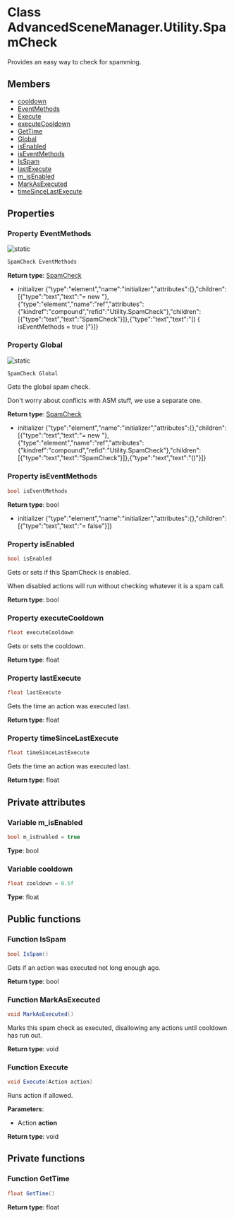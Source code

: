 <a id="Utility.SpamCheck"></a>
# Class AdvancedSceneManager.Utility.SpamCheck






Provides an easy way to check for spamming.



## Members

* [cooldown](Utility.SpamCheck.md#Utility.SpamCheck_1aca09286cd8b3d4183f0d74bad38fff6e)
* [EventMethods](Utility.SpamCheck.md#Utility.SpamCheck_1a3e33c8624cbecdcfe2b071ff962cd691)
* [Execute](Utility.SpamCheck.md#Utility.SpamCheck_1a0ef62679d0946fc236d66701080b4fc3)
* [executeCooldown](Utility.SpamCheck.md#Utility.SpamCheck_1ad2b5189804ea7d8feecdac22f864744e)
* [GetTime](Utility.SpamCheck.md#Utility.SpamCheck_1a8a5888c845f10608a75d9bfd5009089e)
* [Global](Utility.SpamCheck.md#Utility.SpamCheck_1ab7b567788d2556e143471c266b0dc6d9)
* [isEnabled](Utility.SpamCheck.md#Utility.SpamCheck_1aaa521633aa149ccf8d2eab52b4a2abe0)
* [isEventMethods](Utility.SpamCheck.md#Utility.SpamCheck_1aa24bfd5bac6149541515299043d3dbe1)
* [IsSpam](Utility.SpamCheck.md#Utility.SpamCheck_1ab6ea5b615b956d0306a12f6ab21fb008)
* [lastExecute](Utility.SpamCheck.md#Utility.SpamCheck_1aaa85f7d0e3844bf18f9d7776a5a2687d)
* [m\_isEnabled](Utility.SpamCheck.md#Utility.SpamCheck_1a3ff8a89e25f9c379763d8d92f2cbc6c1)
* [MarkAsExecuted](Utility.SpamCheck.md#Utility.SpamCheck_1aebbc44bf21fc978697e15a22b738c67c)
* [timeSinceLastExecute](Utility.SpamCheck.md#Utility.SpamCheck_1abd23ae6494706fc30babae556be89807)

## Properties

<a id="Utility.SpamCheck_1a3e33c8624cbecdcfe2b071ff962cd691"></a>
### Property EventMethods


![][static]



```csharp
SpamCheck EventMethods
```







**Return type**: [SpamCheck](Utility.SpamCheck.md#Utility.SpamCheck)




* initializer {"type":"element","name":"initializer","attributes":{},"children":[{"type":"text","text":"= new "},{"type":"element","name":"ref","attributes":{"kindref":"compound","refid":"Utility.SpamCheck"},"children":[{"type":"text","text":"SpamCheck"}]},{"type":"text","text":"() { isEventMethods = true }"}]}

<a id="Utility.SpamCheck_1ab7b567788d2556e143471c266b0dc6d9"></a>
### Property Global


![][static]



```csharp
SpamCheck Global
```

Gets the global spam check.

Don't worry about conflicts with ASM stuff, we use a separate one.



**Return type**: [SpamCheck](Utility.SpamCheck.md#Utility.SpamCheck)




* initializer {"type":"element","name":"initializer","attributes":{},"children":[{"type":"text","text":"= new "},{"type":"element","name":"ref","attributes":{"kindref":"compound","refid":"Utility.SpamCheck"},"children":[{"type":"text","text":"SpamCheck"}]},{"type":"text","text":"()"}]}

<a id="Utility.SpamCheck_1aa24bfd5bac6149541515299043d3dbe1"></a>
### Property isEventMethods





```csharp
bool isEventMethods
```







**Return type**: bool




* initializer {"type":"element","name":"initializer","attributes":{},"children":[{"type":"text","text":"= false"}]}

<a id="Utility.SpamCheck_1aaa521633aa149ccf8d2eab52b4a2abe0"></a>
### Property isEnabled





```csharp
bool isEnabled
```

Gets or sets if this SpamCheck is enabled.

When disabled actions will run without checking whatever it is a spam call.



**Return type**: bool





<a id="Utility.SpamCheck_1ad2b5189804ea7d8feecdac22f864744e"></a>
### Property executeCooldown





```csharp
float executeCooldown
```

Gets or sets the cooldown.





**Return type**: float





<a id="Utility.SpamCheck_1aaa85f7d0e3844bf18f9d7776a5a2687d"></a>
### Property lastExecute





```csharp
float lastExecute
```

Gets the time an action was executed last.





**Return type**: float





<a id="Utility.SpamCheck_1abd23ae6494706fc30babae556be89807"></a>
### Property timeSinceLastExecute





```csharp
float timeSinceLastExecute
```

Gets the time an action was executed last.





**Return type**: float





## Private attributes

<a id="Utility.SpamCheck_1a3ff8a89e25f9c379763d8d92f2cbc6c1"></a>
### Variable m\_isEnabled





```csharp
bool m_isEnabled = true
```







**Type**: bool





<a id="Utility.SpamCheck_1aca09286cd8b3d4183f0d74bad38fff6e"></a>
### Variable cooldown





```csharp
float cooldown = 0.5f
```







**Type**: float





## Public functions

<a id="Utility.SpamCheck_1ab6ea5b615b956d0306a12f6ab21fb008"></a>
### Function IsSpam



```csharp
bool IsSpam()
```

Gets if an action was executed not long enough ago.





**Return type**: bool





<a id="Utility.SpamCheck_1aebbc44bf21fc978697e15a22b738c67c"></a>
### Function MarkAsExecuted



```csharp
void MarkAsExecuted()
```

Marks this spam check as executed, disallowing any actions until cooldown has run out.





**Return type**: void





<a id="Utility.SpamCheck_1a0ef62679d0946fc236d66701080b4fc3"></a>
### Function Execute



```csharp
void Execute(Action action)
```

Runs action if allowed.





**Parameters**:

* Action **action**

**Return type**: void





## Private functions

<a id="Utility.SpamCheck_1a8a5888c845f10608a75d9bfd5009089e"></a>
### Function GetTime



```csharp
float GetTime()
```







**Return type**: float






[static]: https://img.shields.io/badge/-static-lightgrey (static)



